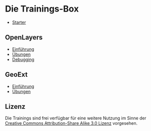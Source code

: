 # Die Trainings-Box 

* [Starter](starter.md)

## OpenLayers
* [Einführung](openlayers/einfuehrung.md)
* [Übungen](openlayers/uebungen.md)
* [Debugging](openlayers/debugging.md)

## GeoExt
* [Einführung](geoext/einfuehrung.md)
* [Übungen](geoext/uebungen.md)

## Lizenz

Die Trainings sind frei verfügbar für eine weitere Nutzung im Sinne der [Creative
Commons Attribution-Share Alike 3.0
Lizenz](https://creativecommons.org/licenses/by-sa/3.0/de/deed.de) vorgesehen. 


